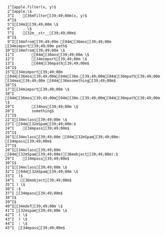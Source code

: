      1^Iapple.filter(x, y)$
     2^Iapple.\$
     3^I    [36mfilter[39;49;00m(x, y)$
     4^I$
     5^I[34m1[39;49;00m \$
     6^I    . \$
     7^I    [32m__str__[39;49;00m$
     8^I$
     9^I[34mfrom[39;49;00m [04m[36mos[39;49;00m [34mimport[39;49;00m path$
    10^I[34mfrom[39;49;00m \$
    11^I        [04m[36mos[39;49;00m \$
    12^I        [34mimport[39;49;00m \$
    13^I        [04m[36mpath[39;49;00m$
    14^I$
    15^I[34mimport[39;49;00m [04m[36mos[39;49;00m[04m[36m.[39;49;00m[04m[36mpath[39;49;00m [34mas[39;49;00m [04m[36msomething[39;49;00m$
    16^I$
    17^I[34mimport[39;49;00m \$
    18^I        [04m[36mos[39;49;00m[04m[36m.[39;49;00m[04m[36mpath[39;49;00m \$
    19^I        [34mas[39;49;00m \$
    20^I        something$
    21^I$
    22^I[34mclass[39;49;00m \$
    23^I [04m[32mSpam[39;49;00m:$
    24^I    [34mpass[39;49;00m$
    25^I$
    26^I[34mclass[39;49;00m [04m[32mSpam[39;49;00m: [34mpass[39;49;00m$
    27^I$
    28^I[34mclass[39;49;00m [04m[32mSpam[39;49;00m([36mobject[39;49;00m):$
    29^I    [34mpass[39;49;00m$
    30^I$
    31^I[34mclass[39;49;00m \$
    32^I [04m[32mSpam[39;49;00m \$
    33^I  ($
    34^I   [36mobject[39;49;00m$
    35^I ) \$
    36^I :$
    37^I [34mpass[39;49;00m$
    38^I$
    39^I$
    40^I[34mdef[39;49;00m \$
    41^I [32mspam[39;49;00m \$
    42^I  ( \$
    43^I  ) \$
    44^I  : \$
    45^I  [34mpass[39;49;00m$
